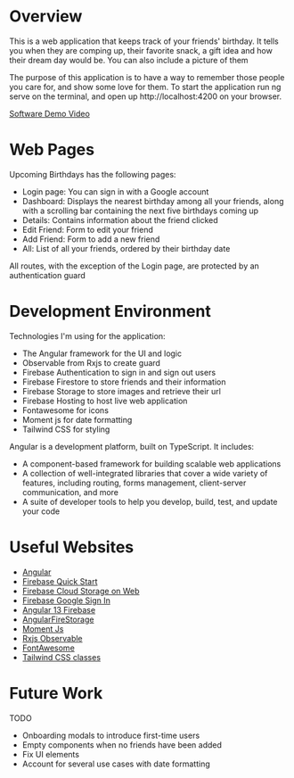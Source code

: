 # Overview

This is a web application that keeps track of your friends' birthday. It tells you when they are comping up, their favorite snack, a gift idea and how their dream day would be. You can also include a picture of them

The purpose of this application is to have a way to remember those people you care for, and show some love for them.
To start the application run ng serve on the terminal, and open up http://localhost:4200 on your browser.

[Software Demo Video](https://www.youtube.com/watch?v=UcWl_ugSoTw)

# Web Pages

Upcoming Birthdays has the following pages:

- Login page: You can sign in with a Google account
- Dashboard: Displays the nearest birthday among all your friends, along with a scrolling bar containing the next five birthdays coming up
- Details: Contains information about the friend clicked
- Edit Friend: Form to edit your friend
- Add Friend: Form to add a new friend
- All: List of all your friends, ordered by their birthday date

All routes, with the exception of the Login page, are protected by an authentication guard

# Development Environment

Technologies I'm using for the application:

- The Angular framework for the UI and logic
- Observable from Rxjs to create guard
- Firebase Authentication to sign in and sign out users
- Firebase Firestore to store friends and their information
- Firebase Storage to store images and retrieve their url
- Firebase Hosting to host live web application
- Fontawesome for icons
- Moment js for date formatting
- Tailwind CSS for styling

Angular is a development platform, built on TypeScript. It includes:

- A component-based framework for building scalable web applications
- A collection of well-integrated libraries that cover a wide variety of features, including routing, forms management, client-server communication, and more
- A suite of developer tools to help you develop, build, test, and update your code

# Useful Websites

- [Angular](https://angular.io/)
- [Firebase Quick Start](https://firebase.google.com/docs/firestore/quickstart)
- [Firebase Cloud Storage on Web](https://firebase.google.com/docs/storage/web/start)
- [Firebase Google Sign In](https://firebase.google.com/docs/auth/web/google-signin)
- [Angular 13 Firebase](https://www.bezkoder.com/angular-13-firebase-storage/)
- [AngularFireStorage](https://github.com/angular/angularfire/blob/master/docs/storage/storage.md)
- [Moment Js](https://momentjs.com/)
- [Rxjs Observable](https://rxjs.dev/guide/observable)
- [FontAwesome](https://fontawesome.com/icons)
- [Tailwind CSS classes](https://tailwind.build/classes)

# Future Work

TODO

- Onboarding modals to introduce first-time users
- Empty components when no friends have been added
- Fix UI elements
- Account for several use cases with date formatting
